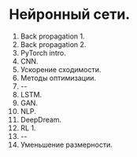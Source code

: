 # Нейронный сети.
1. Back propagation 1.  
2. Back propagation 2.  
3. PyTorch intro.  
4. CNN.  
5. Ускорение сходимости.  
6. Методы оптимизации.  
7. --  
8. LSTM.  
9. GAN.  
10. NLP.  
11. DeepDream.  
12. RL 1.  
13. --  
14. Уменьшение размерности.  


